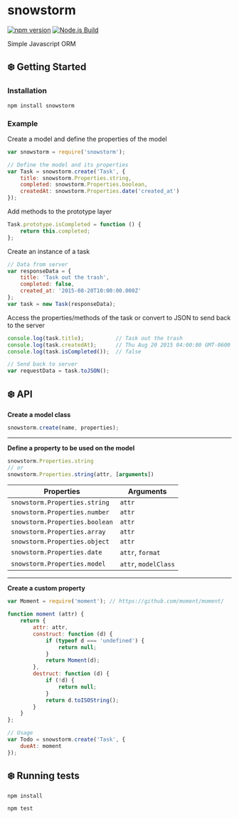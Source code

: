 # snowstorm

[![npm version](https://img.shields.io/npm/v/snowstorm)](https://www.npmjs.com/package/snowstorm)
[![Node.js Build](https://github.com/tsand/snowstorm/workflows/Node.js%20Build/badge.svg)](https://github.com/tsand/snowstorm/actions)

Simple Javascript ORM

## :snowflake: Getting Started

### Installation

`npm install snowstorm`

### Example

Create a model and define the properties of the model

```js
var snowstorm = require('snowstorm');

// Define the model and its properties
var Task = snowstorm.create('Task', {
	title: snowstorm.Properties.string,
	completed: snowstorm.Properties.boolean,
	createdAt: snowstorm.Properties.date('created_at')
});
```

Add methods to the prototype layer

```js
Task.prototype.isCompleted = function () {
	return this.completed;
};
```

Create an instance of a task

```js
// Data from server
var responseData = {
	title: 'Task out the trash',
	completed: false,
	created_at: '2015-08-20T10:00:00.000Z'
};
var task = new Task(responseData);
```

Access the properties/methods of the task or convert to JSON to send back to the server

```js
console.log(task.title);          // Task out the trash
console.log(task.createdAt);      // Thu Aug 20 2015 04:00:00 GMT-0600 (MDT)
console.log(task.isCompleted());  // false

// Send back to server
var requestData = task.toJSON();
```


## :snowflake: API

**Create a model class**

```js
snowstorm.create(name, properties);
```

---

**Define a property to be used on the model**

```js
snowstorm.Properties.string
// or
snowstorm.Properties.string(attr, [arguments])
```

| Properties                     | Arguments            |
| ------------------------------ | -------------------- |
| `snowstorm.Properties.string`  | `attr`               |
| `snowstorm.Properties.number`  | `attr`               |
| `snowstorm.Properties.boolean` | `attr`               |
| `snowstorm.Properties.array`   | `attr`               |
| `snowstorm.Properties.object`  | `attr`               |
| `snowstorm.Properties.date`    | `attr`, `format`     |
| `snowstorm.Properties.model`   | `attr`, `modelClass` |

---

**Create a custom property**

```js
var Moment = require('moment'); // https://github.com/moment/moment/

function moment (attr) {
	return {
		attr: attr,
		construct: function (d) {
			if (typeof d === 'undefined') {
				return null;
			}
			return Moment(d);
		},
		destruct: function (d) {
            if (!d) {
                return null;
            }
		    return d.toISOString();
		}
	}
};

// Usage
var Todo = snowstorm.create('Task', {
	dueAt: moment
});
```


## :snowflake: Running tests

`npm install`

`npm test`
